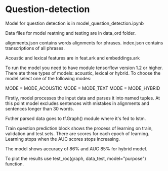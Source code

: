# Question-detection

Model for question detection is in model_question_detection.ipynb

Data files for model reatning and testing are in data_ord folder.

alignments.json contains words alignments for phrases.
index.json contains transcriptions of all phrases.

Acoustic and lexical features are in feat.ark and embeddings.ark

To run the model you need to have module tensorflow version 1.2 or higher.
There ate three types of models: acoustic, lexical or hybrid. To choose the model select one of the following modes:

MODE = MODE_ACOUSTIC
MODE = MODE_TEXT
MODE = MODE_HYBRID

Firstly, model processes the input data and parses it into named tuples. At this point model excludes sentences with mistakes in alignments and sentences longer than 30 words.

Futher parsed data goes to tf.Graph() module where it's fed to lstm.

Train question prediction block shows the process of learning on train, validation and test sets.
There are scores for each epoch of learning. Learning stops when the AUC scores stops increasing.

The model shows accuracy of 86% and AUC 85% for hybrid model.

To plot the results use test_roc(graph, data_test, model="purpose") function.
